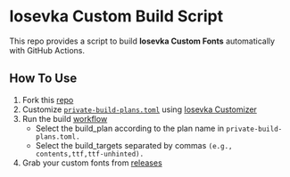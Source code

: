 # Iosevka Custom Build Script

This repo provides a script to build **Iosevka Custom Fonts** automatically with GitHub Actions.

## How To Use

1. Fork this [repo](https://github.com/Shourene/Iosevka-custom/fork)
2. Customize [`private-build-plans.toml`](config/private-build-plans.toml) using [Iosevka Customizer](https://typeof.net/Iosevka/customizer)
3. Run the build [workflow](../../actions/workflows/build.yml)
   - Select the build_plan according to the plan name in `private-build-plans.toml.`
   - Select the build_targets separated by commas `(e.g., contents,ttf,ttf-unhinted).`
4. Grab your custom fonts from [releases](../../releases)
